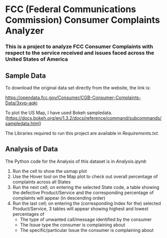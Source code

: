 # FCC (Federal Communications Commission) Consumer Complaints Analyzer

### This is a project to analyze FCC Consumer Complaints with respect to the service received and issues faced across the United States of America

## Sample Data

To download the original data set directly from the website, the link is:

https://opendata.fcc.gov/Consumer/CGB-Consumer-Complaints-Data/3xyp-aqkj

To plot the US Map, I have used Bokeh sampledata.  (https://docs.bokeh.org/en/1.3.2/docs/reference/command/subcommands/sampledata.html)

The Libraries required to run this project are available in *Requirements.txt*.

## Analysis of Data

The Python code for the Analysis of this dataset is in *Analysis.ipynb*

1. Run the cell to show the usmap plot
2. Use the Hover tool on the Map plot to check out overall percentage of complaints across all States
3. Run the next cell; on entering the selected State code, a table showing the defective Product/Service and the     corresponding percentage of complaints will appear (in descending order)
4. Run the last cell; on entering the (corresponding Index for the) selected Product/Service, 3 tables will appear showing highest and lowest percentages of
    * The type of unwanted call/message identified by the consumer
    * The Issue type the consumer is complaining about
    * The specific/particular Issue the consumer is complaining about
    